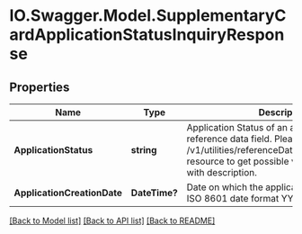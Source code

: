 # IO.Swagger.Model.SupplementaryCardApplicationStatusInquiryResponse
## Properties

Name | Type | Description | Notes
------------ | ------------- | ------------- | -------------
**ApplicationStatus** | **string** | Application Status of an application.This is a reference data field. Please use /v1/utilities/referenceData/{applicationStatus} resource to get possible value of this field with description. | 
**ApplicationCreationDate** | **DateTime?** | Date on which the application was created in ISO 8601 date format YYYY - MM - DD. | 

[[Back to Model list]](../README.md#documentation-for-models) [[Back to API list]](../README.md#documentation-for-api-endpoints) [[Back to README]](../README.md)

